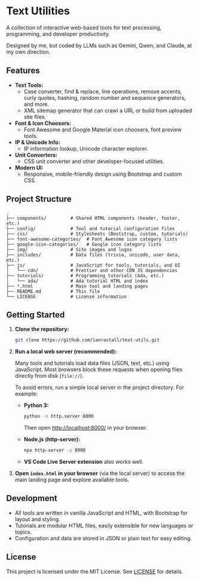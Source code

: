 # Text Utilities

A collection of interactive web-based tools for text processing, programming, and developer productivity.

Designed by me, but coded by LLMs such as Gemini, Qwen, and Claude, at my own direction.

## Features

- **Text Tools:**  
  - Case converter, find & replace, line operations, remove accents, curly quotes, hashing, random number and sequence generators, and more.
  - XML sitemap generator that can crawl a URL or build from uploaded site files.
- **Font & Icon Choosers:**  
  - Font Awesome and Google Material icon choosers, font preview tools.
- **IP & Unicode Info:**  
  - IP information lookup, Unicode character explorer.
- **Unit Converters:**  
  - CSS unit converter and other developer-focused utilities.
- **Modern UI:**  
  - Responsive, mobile-friendly design using Bootstrap and custom CSS.

## Project Structure

```text
.
├── components/         # Shared HTML components (header, footer, etc.)
├── config/             # Tool and tutorial configuration files
├── css/                # Stylesheets (Bootstrap, custom, tutorials)
├── font-awesome-categories/  # Font Awesome icon category lists
├── google-icon-categories/   # Google icon category lists
├── img/                # Site images and logos
├── includes/           # Data files (trivia, unicode, user data, etc.)
├── js/                 # JavaScript for tools, tutorials, and UI
│   └── cdn/            # Prettier and other CDN JS dependencies
├── tutorials/          # Programming tutorials (Ada, etc.)
│   └── ada/            # Ada tutorial HTML and index
├── *.html              # Main tool and landing pages
├── README.md           # This file
└── LICENSE             # License information
```

## Getting Started

1. **Clone the repository:**

   ```sh
   git clone https://github.com/ianrastall/text-utils.git
   ```

2. **Run a local web server (recommended):**

   Many tools and tutorials load data files (JSON, text, etc.) using JavaScript. Most browsers block these requests when opening files directly from disk (`file://`).

   To avoid errors, run a simple local server in the project directory. For example:

   - **Python 3:**

     ```sh
     python -m http.server 8000
     ```

     Then open [http://localhost:8000/](http://localhost:8000/) in your browser.

   - **Node.js (http-server):**

     ```sh
     npx http-server -p 8000
     ```

   - **VS Code Live Server extension** also works well.

3. **Open `index.html` in your browser** (via the local server) to access the main landing page and explore available tools.

## Development

- All tools are written in vanilla JavaScript and HTML, with Bootstrap for layout and styling.
- Tutorials are modular HTML files, easily extensible for new languages or topics.
- Configuration and data are stored in JSON or plain text for easy editing.

## License

This project is licensed under the MIT License. See [LICENSE](LICENSE) for details.
